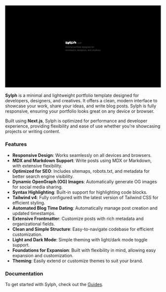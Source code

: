 ![Sylph](.github/assets/readme.png)

**Sylph** is a minimal and lightweight portfolio template designed for developers, designers, and creatives. It offers a clean, modern interface to showcase your work, share your ideas, and write blog posts. Sylph is fully responsive, ensuring your portfolio looks great on any device or browser.

Built using **Next.js**, Sylph is optimized for performance and developer experience, providing flexibility and ease of use whether you're showcasing projects or writing content.

### Features

- **Responsive Design**: Works seamlessly on all devices and browsers.
- **MDX and Markdown Support**: Write posts using MDX or Markdown, with extensive flexibility.
- **Optimized for SEO**: Includes sitemaps, robots.txt, and metadata for better search engine visibility.
- **Dynamic OpenGraph (OG) Images**: Automatically generate OG images for social media sharing.
- **Syntax Highlighting**: Built-in support for highlighting code blocks.
- **Tailwind v4**: Fully configured with the latest version of Tailwind CSS for efficient styling.
- **Automated Blog Time Dating**: Automatically manage post creation and updated timestamps.
- **Extensive Frontmatter**: Customize posts with rich metadata and organizational fields.
- **Clean and Simple Structure**: Easy-to-navigate codebase for efficient customization.
- **Light and Dark Mode**: Simple theming with light/dark mode toggle support.
- **Foundations for Expansion**: Built with flexibility in mind, allowing easy expansion and customization.
- **Theming**: Easily extend or customize themes to suit your brand.

### Documentation

To get started with Sylph, check out the [Guides](https://sylph.raphaelsalaja.com/guides).
